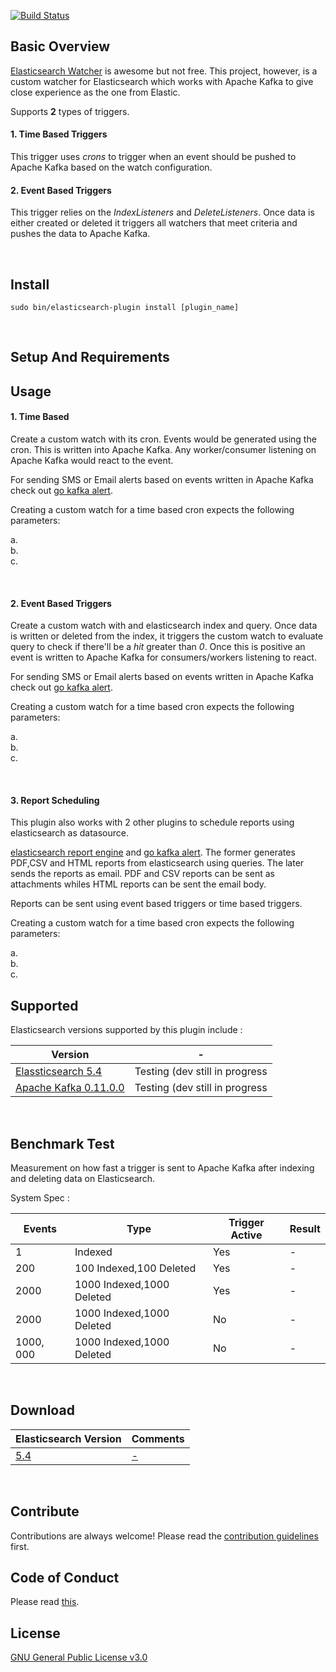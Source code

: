 [![Build Status](https://travis-ci.org/malike/elasticsearch-kafka-watch.svg?branch=master)](https://travis-ci.org/malike/elasticsearch-kafka-watch)

## Basic Overview

[Elasticsearch Watcher](https://www.elastic.co/products/x-pack/alerting) is awesome but not free.
This project, however, is a custom watcher for Elasticsearch which works with Apache Kafka to give close experience as the one from Elastic.

Supports **2** types of triggers.

#### 1. Time Based Triggers

This trigger uses *crons* to trigger when an event should be pushed to Apache Kafka based on the watch configuration.
<br>

#### 2. Event Based Triggers

This trigger relies on the _IndexListeners_ and _DeleteListeners_. Once data is either created or deleted it triggers all watchers
that meet criteria and pushes the data to Apache Kafka.

<br>

## Install

``sudo bin/elasticsearch-plugin install [plugin_name] ``

<br>


## Setup And Requirements


## Usage

#### 1. Time Based
 Create a custom watch with its cron. Events would be generated using the cron.
 This is written into Apache Kafka. Any worker/consumer listening on Apache Kafka would react to the event.

 For sending SMS or Email alerts based on events written in Apache Kafka  check out [go kafka alert](https://malike.github.io/go-kafka-alert).

 Creating a custom watch for a time based cron expects the following parameters:

  a. <br>
  b. <br>
  c. <br>

<br>

#### 2. Event Based Triggers

Create a custom watch with and elasticsearch index and query. Once data is written or deleted from the index, it triggers the custom watch to evaluate query
to check if there'll be a _hit_ greater than *0*.
Once this is positive an event is written to Apache Kafka for consumers/workers listening to react.

For sending SMS or Email alerts based on events written in Apache Kafka  check out [go kafka alert](https://malike.github.io/go-kafka-alert).

Creating a custom watch for a time based cron expects the following parameters:

  a. <br>
  b. <br>
  c. <br>


<br>

#### 3. Report Scheduling

This plugin also works with 2 other plugins to schedule reports using elasticsearch as datasource.

[elasticsearch report engine](https://malike.github.io/elasticsearch-report-engine) and [go kafka alert](https://malike.github.io/go-kafka-alert). The former generates PDF,CSV and HTML reports from elasticsearch using queries.
The later sends the reports as email. PDF and CSV reports can be sent as attachments whiles HTML reports can be sent the email body.

Reports can be sent using event based triggers or time based triggers.


Creating a custom watch for a time based cron expects the following parameters:

  a. <br>
  b. <br>
  c. <br>


## Supported

Elasticsearch versions supported by this plugin include :

| Version | - |
| --------------------- | -------- |
| [Elassticsearch 5.4](https://artifacts.elastic.co/downloads/elasticsearch/elasticsearch-5.4.0.zip)     | Testing (dev still in progress   |
| [Apache Kafka 0.11.0.0](https://archive.apache.org/dist/kafka/0.11.0.0/kafka_2.11-0.11.0.0.tgz)        | Testing (dev still in progress   |


<p>&nbsp;</p>

## Benchmark Test

Measurement on how fast a trigger is sent to Apache Kafka after indexing and deleting data on Elasticsearch.

System Spec :


| Events | Type | Trigger Active | Result |
| --------------------- | --------  | --------  | -------- |
| 1 | Indexed| Yes | - |
| 200 | 100 Indexed,100 Deleted| Yes | - |
| 2000 | 1000 Indexed,1000 Deleted| Yes | - |
| 2000 | 1000 Indexed,1000 Deleted| No | - |
| 1000, 000 | 1000 Indexed,1000 Deleted| No | - |






<p>&nbsp;</p>

## Download

| Elasticsearch Version | Comments |
| --------------------- | -------- |
| [5.4](https://artifacts.elastic.co/downloads/elasticsearch/elasticsearch-5.4.0.zip)               | [-]()  |

<p>&nbsp;</p>

## Contribute

Contributions are always welcome!
Please read the [contribution guidelines](CONTRIBUTING.md) first.

## Code of Conduct

Please read [this](CODE_OF_CONDUCT.md).

## License

[GNU General Public License v3.0](https://github.com/malike/elasticsearch-kafka-watch/blob/master/LICENSE)








